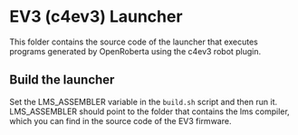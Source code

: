 # EV3 (c4ev3) Launcher

This folder contains the source code of the launcher that executes programs generated by OpenRoberta using the c4ev3 robot plugin.

## Build the launcher

Set the LMS_ASSEMBLER variable in the `build.sh` script and then run it. LMS_ASSEMBLER should point to the folder that contains the lms compiler, which you can find in the source code of the EV3 firmware.
